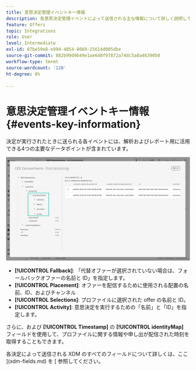 ```yaml
---
title: 意思決定管理イベントキー情報
description: 各意思決定管理イベントによって送信される主な情報について詳しく説明しています。
feature: Offers
topic: Integrations
role: User
level: Intermediate
exl-id: 07be59e8-e994-4854-8089-25614d005dbe
source-git-commit: 882b99d9b49e1ae6d0f97872a74dc5a8a4639050
workflow-type: tm+mt
source-wordcount: '128'
ht-degree: 0%

---
```


# 意思決定管理イベントキー情報 {#events-key-information}

決定が実行されたときに送られる各イベントには、解析およびレポート用に活用できる4つの主要なデータポイントが含まれています。

![](../assets/events-dataset-preview.png)

* **[!UICONTROL Fallback]**: 「代替オファーが選択されていない場合は、フォールバックオファーの名前と ID」を指定します。
* **[!UICONTROL Placement]**: オファーを配信するために使用される配置の名前、ID、およびチャンネル
* **[!UICONTROL Selections]**: プロファイルに選択された offer の名前と ID。
* **[!UICONTROL Activity]**: 意思決定を実行するための「名前」と「ID」を指定します。

さらに、および **[!UICONTROL Timestamp]** の **[!UICONTROL identityMap]** フィールドを使用して、プロファイルに関する情報や申し出が配信された時刻を取得することもできます。

各決定によって送信される XDM のすべてのフィールドについて詳しくは、ここ ](xdm-fields.md) を [ 参照してください。
